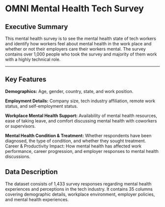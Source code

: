 # OMNI Mental Health Tech Survey

## Executive Summary
This mental health survey is to see the mental health state of tech workers and identify how workers feel about mental health in the work place and whether or not their employers care their workers mental. The survey contains over 1,000 people who took the survey and majority of them work with a highly technical role.
***

## Key Features
**Demographics:** Age, gender, country, state, and work position. 


**Employment Details:** Company size, tech industry affiliation, remote work status, and self-employment status.  


**Workplace Mental Health Support:** Availability of mental health resources, ease of taking leave, and comfort discussing mental health with coworkers or supervisors.  


**Mental Health Condition & Treatment:** Whether respondents have been diagnosed, the type of condition, and whether they sought treatment.
Career & Productivity Impact: How mental health has affected work performance, career progression, and employer responses to mental health discussions.

## Data Description
The dataset consists of 1,433 survey responses regarding mental health experiences and perceptions in the tech industry. It contains 35 columns covering demographic details, workplace environment, employer policies, and mental health experiences.

